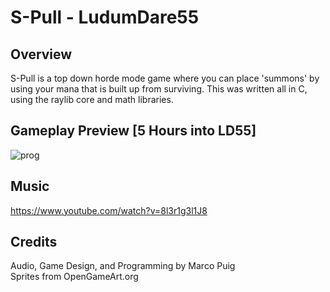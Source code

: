 # S-Pull - LudumDare55

## Overview
S-Pull is a top down horde mode game where you can place 'summons' by using your mana that is built up from surviving.
This was written all in C, using the raylib core and math libraries.

## Gameplay Preview [5 Hours into LD55]
![prog](https://github.com/Marco-Puig/LudumDare55/assets/90495366/504f13db-f67a-4546-b303-b9fdd3f9c854)

## Music
https://www.youtube.com/watch?v=8l3r1g3l1J8

## Credits
Audio, Game Design, and Programming by Marco Puig \
Sprites from OpenGameArt.org


 
